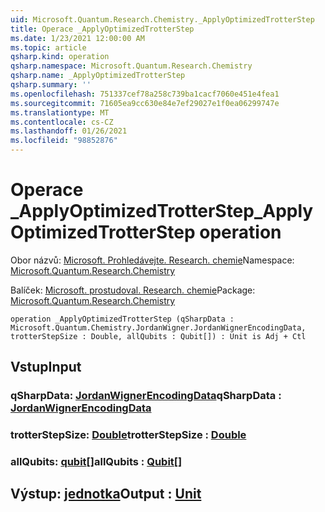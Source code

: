 ```yaml
---
uid: Microsoft.Quantum.Research.Chemistry._ApplyOptimizedTrotterStep
title: Operace _ApplyOptimizedTrotterStep
ms.date: 1/23/2021 12:00:00 AM
ms.topic: article
qsharp.kind: operation
qsharp.namespace: Microsoft.Quantum.Research.Chemistry
qsharp.name: _ApplyOptimizedTrotterStep
qsharp.summary: ''
ms.openlocfilehash: 751337cef78a258c739ba1cacf7060e451e4fea1
ms.sourcegitcommit: 71605ea9cc630e84e7ef29027e1f0ea06299747e
ms.translationtype: MT
ms.contentlocale: cs-CZ
ms.lasthandoff: 01/26/2021
ms.locfileid: "98852876"
---
```

# <a name="_applyoptimizedtrotterstep-operation"></a><span data-ttu-id="d8a28-102">Operace _ApplyOptimizedTrotterStep</span><span class="sxs-lookup"><span data-stu-id="d8a28-102">_ApplyOptimizedTrotterStep operation</span></span>

<span data-ttu-id="d8a28-103">Obor názvů: [Microsoft. Prohledávejte. Research. chemie](xref:Microsoft.Quantum.Research.Chemistry)</span><span class="sxs-lookup"><span data-stu-id="d8a28-103">Namespace: [Microsoft.Quantum.Research.Chemistry](xref:Microsoft.Quantum.Research.Chemistry)</span></span>

<span data-ttu-id="d8a28-104">Balíček: [Microsoft. prostudoval. Research. chemie](https://nuget.org/packages/Microsoft.Quantum.Research.Chemistry)</span><span class="sxs-lookup"><span data-stu-id="d8a28-104">Package: [Microsoft.Quantum.Research.Chemistry](https://nuget.org/packages/Microsoft.Quantum.Research.Chemistry)</span></span>




```qsharp
operation _ApplyOptimizedTrotterStep (qSharpData : Microsoft.Quantum.Chemistry.JordanWigner.JordanWignerEncodingData, trotterStepSize : Double, allQubits : Qubit[]) : Unit is Adj + Ctl
```


## <a name="input"></a><span data-ttu-id="d8a28-105">Vstup</span><span class="sxs-lookup"><span data-stu-id="d8a28-105">Input</span></span>

### <a name="qsharpdata--jordanwignerencodingdata"></a><span data-ttu-id="d8a28-106">qSharpData: [JordanWignerEncodingData](xref:Microsoft.Quantum.Chemistry.JordanWigner.JordanWignerEncodingData)</span><span class="sxs-lookup"><span data-stu-id="d8a28-106">qSharpData : [JordanWignerEncodingData](xref:Microsoft.Quantum.Chemistry.JordanWigner.JordanWignerEncodingData)</span></span>




### <a name="trotterstepsize--double"></a><span data-ttu-id="d8a28-107">trotterStepSize: [Double](xref:microsoft.quantum.lang-ref.double)</span><span class="sxs-lookup"><span data-stu-id="d8a28-107">trotterStepSize : [Double](xref:microsoft.quantum.lang-ref.double)</span></span>




### <a name="allqubits--qubit"></a><span data-ttu-id="d8a28-108">allQubits: [qubit](xref:microsoft.quantum.lang-ref.qubit)[]</span><span class="sxs-lookup"><span data-stu-id="d8a28-108">allQubits : [Qubit](xref:microsoft.quantum.lang-ref.qubit)[]</span></span>





## <a name="output--unit"></a><span data-ttu-id="d8a28-109">Výstup: [jednotka](xref:microsoft.quantum.lang-ref.unit)</span><span class="sxs-lookup"><span data-stu-id="d8a28-109">Output : [Unit](xref:microsoft.quantum.lang-ref.unit)</span></span>

